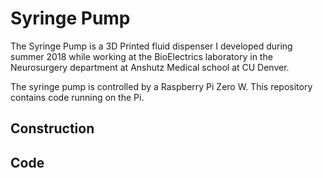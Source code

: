 # Syringe Pump

The Syringe Pump is a 3D Printed fluid dispenser I developed during
summer 2018 while working at the BioElectrics laboratory in the Neurosurgery department
at Anshutz Medical school at CU Denver.

The syringe pump is controlled by a Raspberry Pi Zero W. This repository contains code running
on the Pi.

## Construction

## Code